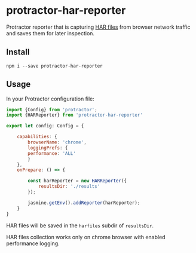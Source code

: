 # protractor-har-reporter

Protractor reporter that is capturing [HAR files](https://en.wikipedia.org/wiki/HAR_(file_format)) from browser network traffic and saves them for later inspection.

## Install

```
npm i --save protractor-har-reporter
```

## Usage

In your Protractor configuration file:

```js
import {Config} from 'protractor';
import {HARReporter} from 'protractor-har-reporter'

export let config: Config = {

    capabilities: {
        browserName: 'chrome',
        loggingPrefs: {
        performance: 'ALL'
        }
    },
    onPrepare: () => {

        const harReporter = new HARReporter({
            resultsDir: './results'
        });

        jasmine.getEnv().addReporter(harReporter);
    }
}
```

HAR files will be saved in the `harfiles` subdir of `resultsDir`.

HAR files collection works only on chrome browser with enabled performance logging.

